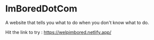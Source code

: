 
# ImBoredDotCom

A website that tells you what to do when you don't know what to do.

Hit the link to try :
https://welpimbored.netlify.app/
